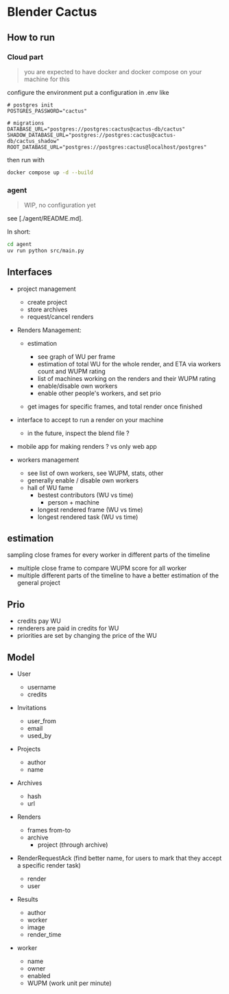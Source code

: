 # Blender Cactus

## How to run

### Cloud part

> you are expected to have docker and docker compose on your machine for this

configure the environment 
put a configuration in .env like
```env
# postgres init
POSTGRES_PASSWORD="cactus"

# migrations
DATABASE_URL="postgres://postgres:cactus@cactus-db/cactus"
SHADOW_DATABASE_URL="postgres://postgres:cactus@cactus-db/cactus_shadow"
ROOT_DATABASE_URL="postgres://postgres:cactus@localhost/postgres"
```

then run with

```bash
docker compose up -d --build
```

### agent

> WIP, no configuration yet

see [./agent/README.md].

In short:

```bash
cd agent
uv run python src/main.py
```

## Interfaces

- project management

  - create project
  - store archives
  - request/cancel renders

- Renders Management:

  - estimation

    - see graph of WU per frame
    - estimation of total WU for the whole render, and ETA via workers count and WUPM rating
    - list of machines working on the renders and their WUPM rating
    - enable/disable own workers
    - enable other people's workers, and set prio

  - get images for specific frames, and total render once finished

- interface to accept to run a render on your machine
  - in the future, inspect the blend file ?
- mobile app for making renders ? vs only web app
- workers management
  - see list of own workers, see WUPM, stats, other
  - generally enable / disable own workers
  - hall of WU fame
    - bestest contributors (WU vs time)
      - person + machine
    - longest rendered frame (WU vs time)
    - longest rendered task (WU vs time)

## estimation

sampling close frames for every worker in different parts of the timeline

- multiple close frame to compare WUPM score for all worker
- multiple different parts of the timeline to have a better estimation of the general project

## Prio

- credits pay WU
- renderers are paid in credits for WU
- priorities are set by changing the price of the WU

## Model

- User

  - username
  - credits

- Invitations
  - user_from
  - email
  - used_by

- Projects

  - author
  - name

- Archives

  - hash
  - url

- Renders

  - frames from-to
  - archive
    - project (through archive)

- RenderRequestAck (find better name, for users to mark that they accept a specific render task)

  - render
  - user

- Results

  - author
  - worker
  - image
  - render_time

- worker
  - name
  - owner
  - enabled
  - WUPM (work unit per minute)
